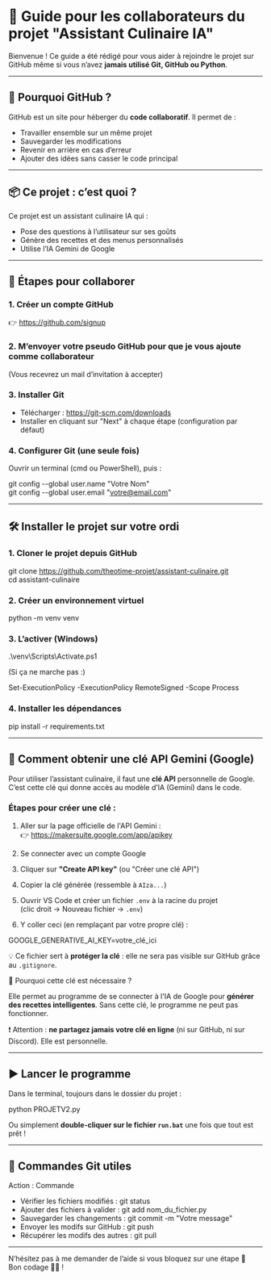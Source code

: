 # 🤝 Guide pour les collaborateurs du projet "Assistant Culinaire IA"

Bienvenue ! Ce guide a été rédigé pour vous aider à rejoindre le projet sur GitHub même si vous n’avez **jamais utilisé Git, GitHub ou Python**.

---

## 🧠 Pourquoi GitHub ?

GitHub est un site pour héberger du **code collaboratif**. Il permet de :
- Travailler ensemble sur un même projet
- Sauvegarder les modifications
- Revenir en arrière en cas d’erreur
- Ajouter des idées sans casser le code principal

---

## 📦 Ce projet : c’est quoi ?

Ce projet est un assistant culinaire IA qui :
- Pose des questions à l’utilisateur sur ses goûts
- Génère des recettes et des menus personnalisés
- Utilise l’IA Gemini de Google

---

## 👣 Étapes pour collaborer

### 1. Créer un compte GitHub

👉 https://github.com/signup

### 2. M’envoyer votre pseudo GitHub pour que je vous ajoute comme **collaborateur**  
(Vous recevrez un mail d’invitation à accepter)

### 3. Installer Git

- Télécharger : https://git-scm.com/downloads
- Installer en cliquant sur "Next" à chaque étape (configuration par défaut)

### 4. Configurer Git (une seule fois)

Ouvrir un terminal (cmd ou PowerShell), puis :

git config --global user.name "Votre Nom"  
git config --global user.email "votre@email.com"

---

## 🛠️ Installer le projet sur votre ordi

### 1. Cloner le projet depuis GitHub

git clone https://github.com/theotime-projet/assistant-culinaire.git  
cd assistant-culinaire

### 2. Créer un environnement virtuel

python -m venv venv

### 3. L’activer (Windows)

.\venv\Scripts\Activate.ps1

(Si ça ne marche pas :)

Set-ExecutionPolicy -ExecutionPolicy RemoteSigned -Scope Process

### 4. Installer les dépendances

pip install -r requirements.txt

---

## 🔐 Comment obtenir une clé API Gemini (Google)

Pour utiliser l’assistant culinaire, il faut une **clé API** personnelle de Google. C’est cette clé qui donne accès au modèle d’IA (Gemini) dans le code.

### Étapes pour créer une clé :

1. Aller sur la page officielle de l'API Gemini :  
👉 https://makersuite.google.com/app/apikey

2. Se connecter avec un compte Google

3. Cliquer sur **"Create API key"** (ou "Créer une clé API")

4. Copier la clé générée (ressemble à `AIza...`)

5. Ouvrir VS Code et créer un fichier `.env` à la racine du projet  
(clic droit → Nouveau fichier → `.env`)

6. Y coller ceci (en remplaçant par votre propre clé) :

GOOGLE_GENERATIVE_AI_KEY=votre_clé_ici

💡 Ce fichier sert à **protéger la clé** : elle ne sera pas visible sur GitHub grâce au `.gitignore`.

🎯 Pourquoi cette clé est nécessaire ?

Elle permet au programme de se connecter à l'IA de Google pour **générer des recettes intelligentes**. Sans cette clé, le programme ne peut pas fonctionner.

❗ Attention : **ne partagez jamais votre clé en ligne** (ni sur GitHub, ni sur Discord). Elle est personnelle.

---

## ▶️ Lancer le programme

Dans le terminal, toujours dans le dossier du projet :

python PROJETV2.py

Ou simplement **double-cliquer sur le fichier `run.bat`** une fois que tout est prêt !

---

## 💬 Commandes Git utiles

Action : Commande  
- Vérifier les fichiers modifiés : git status  
- Ajouter des fichiers à valider : git add nom_du_fichier.py  
- Sauvegarder les changements : git commit -m "Votre message"  
- Envoyer les modifs sur GitHub : git push  
- Récupérer les modifs des autres : git pull

---

N’hésitez pas à me demander de l’aide si vous bloquez sur une étape 🙌  
Bon codage 👨‍🍳 !
